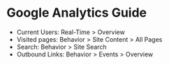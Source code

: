 # Google Analytics Guide

* Current Users: Real-Time > Overview
* Visited pages: Behavior > Site Content > All Pages
* Search: Behavior > Site Search
* Outbound Links: Behavior > Events > Overview
